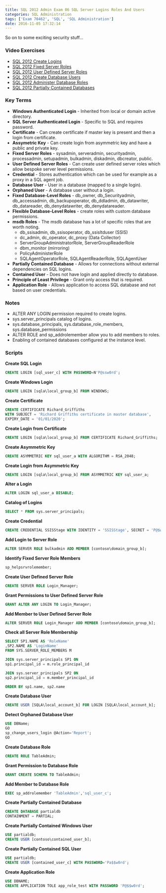 ```yaml
---
title: SQL 2012 Admin Exam 06 SQL Server Logins Roles And Users
categories: SQL Administration
tags: ['Exam 70462', 'SQL', 'SQL Administration']
date: 2016-11-05 17:32:14
---
```


So on to some exciting security stuff...

### Video Exercises

* [SQL 2012 Create Logins](https://youtu.be/_uJ6ZaBQvsM)
* [SQL 2012 Fixed Server Roles](https://youtu.be/Bpi1O2AUAeA)
* [SQL 2012 User Defined Server Roles](https://youtu.be/qbPP7oSMu2U)
* [SQL 2012 Create Database Users](https://youtu.be/a0lVUsNBb2A)
* [SQL 2012 Administer Database Roles](https://youtu.be/ayhosQqyr24)
* [SQL 2012 Partially Contained Databases](https://youtu.be/e6jQ42f4N90)

### Key Terms

* **Windows Authenticated Login** - Inherited from local or domain active directory.
* **SQL Server Authenticated Login** - Specific to SQL and requires password.
* **Certificate** - Can create certificate if master key is present and then a login from certificate.
* **Assymetric Key** - Can create login from asymmetric key and have a public and private key.
* **Fixed Server Roles** - sysadmin, serveradmin, securityadmin, processadmin, setupadmin, bulkadmin, diskadmin, dbcreator, public.
* **User Defined Server Roles** - Can create user defined server roles which allow bespoke server level permissions.
* **Credential** - Stores authentication which can be used for example as a proxy in a SQL agent job.
* **Database User** - User in a database (mapped to a single login).
* **Orphaned User** - A database user without a login.
* **Fixed Database-Level Roles** - db_owner, db_Securityadmin, db_accessadmin, db_backupoperator, db_ddladmin, db_datawriter, db_datareader, db_denydatawriter, db_denydatareader.
* **Flexible Database-Level Roles** - create roles with custom database permissions.
* **msdb Roles** - The msdb database has a lot of specific roles that are worth noting.
  * db_ssisadmin, db_ssisoperator, db_ssisltduser (SSIS)
  * dc_admin, dc_operator, dc_proxy (Data Collector)
  * ServerGroupAdministratorRole, ServerGroupReaderRole
  * dbm_monitor (mirroring)
  * PolicyAdministerRole
  * SQLAgentOperatorRole, SQLAgentReaderRole, SQLAgentUser
* **Partially Contained Database** - Allows for connections without external dependencies on SQL logins.
* **Contained User** - Does not have login and applied directly to database.
* **Principle of Least Privilege** - Grant only access that is required.
* **Application Role** -  Allows application to access SQL database and not based on user credentials.  

### Notes

* ALTER ANY LOGIN permission required to create logins.
* sys.server_principals catalog of logins.
* sys.database_principals, sys.database_role_members, sys.database_permissions
* ALTER ROLE and sp_addrolemember allow you to add members to roles.
* Enabling of contained databases configured at the instance level. 

### Scripts
**Create SQL Login**
```sql
CREATE LOGIN [sql_user_c] WITH PASSWORD=N'P@ssw0rd';
```
**Create Windows Login**
```sql
CREATE LOGIN [sqla\local_group_b] FROM WINDOWS;
```
**Create Certificate**
```sql
CREATE CERTIFICATE Richard_Griffiths
WITH SUBJECT = 'Richard Griffiths certificate in master database',
EXPIRY_DATE = '01/01/2020';
```
**Create Login from Certificate**
```sql
CREATE LOGIN [sqla\local_group_b] FROM CERTIFICATE Richard_Griffiths;
```
**Create Asymmetric Key**
```sql
CREATE ASYMMETRIC KEY sql_user_a WITH ALGORITHM = RSA_2048;
```
**Create Login from Asymmetric Key**
```sql
CREATE LOGIN [sqla\local_group_b] FROM ASYMMETRIC KEY sql_user_a;
```
**Alter a Login**
```sql
ALTER LOGIN sql_user_a DISABLE;
```
**Catalog of Logins**
```sql
SELECT * FROM sys.server_principals;
```
**Create Credential**
```sql
CREATE CREDENTIAL SSISStage WITH IDENTITY = 'SSISStage', SECRET = 'P@$w0rd';
```
**Add Login to Server Role**
```sql
ALTER SERVER ROLE bulkadmin ADD MEMBER [contoso\domain_group_b];
```
**Identify Fixed Server Role Members**
```sql
sp_helpsrvrolemember;
```
**Create User Defined Server Role**
```sql
CREATE SERVER ROLE Login_Manager;
```
**Grant Permissions to User Defined Server Role**
```sql
GRANT ALTER ANY LOGIN TO Login_Manager;
```
**Add Member to User Defined Server Role**
```sql
ALTER SERVER ROLE Login_Manager ADD MEMBER [contoso\domain_group_b];
```
**Check all Server Role Membership**
```sql
SELECT SP1.NAME AS 'RoleName'
,SP2.NAME AS 'LoginName'
FROM SYS.SERVER_ROLE_MEMBERS M

JOIN sys.server_principals SP1 ON
sp1.principal_id = m.role_principal_id

JOIN sys.server_principals SP2 ON
sp2.principal_id = m.member_principal_id

ORDER BY sp1.name, sp2.name
```
**Create Database User**
```sql
CREATE USER [SQLA\local_account_b] FOR LOGIN [SQLA\local_account_b];
```
**Detect Orphaned Database User**
```sql
USE DBName;
GO
sp_change_users_login @Action='Report';
GO
```
**Create Database Role**
```sql
CREATE ROLE TableAdmin;
```
**Grant Permission to Database Role**
```sql
GRANT CREATE SCHEMA TO TableAdmin;
```
**Add Member to Database Role**
```sql
EXEC sp_addrolemember 'TableAdmin','sql_user_c';
```
**Create Partially Contained Database**
```sql
CREATE DATABASE partialdb
CONTAINMENT = PARTIAL;
```
**Create Partially Contained Windows User**
```sql
USE partialdb;
CREATE USER [contoso\contained_user_b];
```
**Create Partially Contained SQL User**
```sql
USE partialdb;
CREATE USER [contained_user_c] WITH PASSWORD='Pa$$w0rd';
```
**Create Application Role**
```sql
USE DBNAME;
CREATE APPLICATION TOLE app_role_test WITH PASSWORD 'P@$$w0rd';
```
